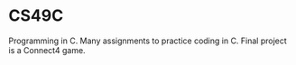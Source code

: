 # CS49C
Programming in C. Many assignments to practice coding in C. Final project is a Connect4 game.
